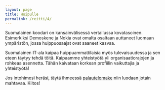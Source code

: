 ```yaml
---
layout: page
title: Huipulle
permalink: /reitti/4/
---
```


Suomalainen koodari on kansainvälisessä vertailussa kovatasoinen. Esimerkiksi
Demoskene ja Nokia ovat omalta osaltaan auttaneet luomaan ympäristön, jossa
huippuosaajat ovat saaneet kasvaa.

Suomalainen IT-ala kaipaa huippuammattilaisia myös tulevaisuudessa ja sen eteen
täytyy tehdä töitä. Kaipaamme yhteistyötä yli organisaatiorajojen ja rohkeaa
asennetta. Tähän kaivataan korkean profiilin vaikuttajia ja yhteistyötä!

Jos intohimosi heräsi, täytä ihmeessä
[palautelomake](https://docs.google.com/forms/d/1BE3jIkksuOElrnaWzd3ucSozv2YSc4xR5AdhzpCDd10/viewform)
niin luodaan jotain mahtavaa.
Kiitos!
